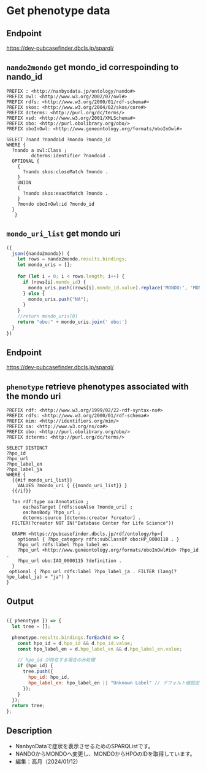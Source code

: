 # Get phenotype data

## Endpoint

https://dev-pubcasefinder.dbcls.jp/sparql/

## `nando2mondo` get mondo_id correspoinding to nando_id

```sparql
PREFIX : <http://nanbyodata.jp/ontology/nando#>
PREFIX owl: <http://www.w3.org/2002/07/owl#>
PREFIX rdfs: <http://www.w3.org/2000/01/rdf-schema#>
PREFIX skos: <http://www.w3.org/2004/02/skos/core#>
PREFIX dcterms: <http://purl.org/dc/terms/>
PREFIX xsd: <http://www.w3.org/2001/XMLSchema#>
PREFIX obo: <http://purl.obolibrary.org/obo/>
PREFIX oboInOwl: <http://www.geneontology.org/formats/oboInOwl#>

SELECT ?nand ?nandoid ?mondo ?mondo_id
WHERE {
  ?nando a owl:Class ;
         dcterms:identifier ?nandoid .
  OPTIONAL {
    {
      ?nando skos:closeMatch ?mondo .
    }
    UNION
    {
      ?nando skos:exactMatch ?mondo .
    }
    ?mondo oboInOwl:id ?mondo_id
  }
   }
```

## `mondo_uri_list` get mondo uri

```javascript
({
  json({nando2mondo}) {
    let rows = nando2mondo.results.bindings;
    let mondo_uris = [];
    
    for (let i = 0; i < rows.length; i++) {
      if (rows[i].mondo_id) {
        mondo_uris.push((rows[i].mondo_id.value).replace('MONDO:', 'MONDO_'));
      } else {
        mondo_uris.push("NA");
      }
    }
    //return mondo_uris[0]
    return "obo:" + mondo_uris.join(' obo:')
  }
})

```


## Endpoint

https://dev-pubcasefinder.dbcls.jp/sparql/

## `phenotype` retrieve phenotypes associated with the mondo uri

```sparql
PREFIX rdf: <http://www.w3.org/1999/02/22-rdf-syntax-ns#>
PREFIX rdfs: <http://www.w3.org/2000/01/rdf-schema#>
PREFIX mim: <http://identifiers.org/mim/>
PREFIX oa: <http://www.w3.org/ns/oa#>
PREFIX obo: <http://purl.obolibrary.org/obo/>
PREFIX dcterms: <http://purl.org/dc/terms/>

SELECT DISTINCT
?hpo_id
?hpo_url
?hpo_label_en
?hpo_label_ja
WHERE { 
  {{#if mondo_uri_list}}
	VALUES ?mondo_uri { {{mondo_uri_list}} }
  {{/if}}
    
  ?an rdf:type oa:Annotation ;
      oa:hasTarget [rdfs:seeAlso ?mondo_uri] ;
      oa:hasBody ?hpo_url ;
      dcterms:source [dcterms:creator ?creator] .
  FILTER(?creator NOT IN("Database Center for Life Science"))
    
  GRAPH <https://pubcasefinder.dbcls.jp/rdf/ontology/hp>{
    optional { ?hpo_category rdfs:subClassOf obo:HP_0000118 . }
    ?hpo_url rdfs:label ?hpo_label_en .
    ?hpo_url <http://www.geneontology.org/formats/oboInOwl#id> ?hpo_id .
    ?hpo_url obo:IAO_0000115 ?definition .
  }  
 optional { ?hpo_url rdfs:label ?hpo_label_ja . FILTER (lang(?hpo_label_ja) = "ja") }    
}

```
## Output

```javascript

({ phenotype }) => {
  let tree = [];

  phenotype.results.bindings.forEach(d => {
    const hpo_id = d.hpo_id && d.hpo_id.value;
    const hpo_label_en = d.hpo_label_en && d.hpo_label_en.value;

    // hpo_id が存在する場合のみ処理
    if (hpo_id) {
      tree.push({
        hpo_id: hpo_id,
        hpo_label_en: hpo_label_en || "Unknown Label" // デフォルト値設定
      });
    }
  });
  return tree;
};


```
## Description
- NanbyoDataで症状を表示させるためのSPARQListです。
- NANDOからMONDOへ変更し、MONDOからHPOのIDを取得しています。
- 編集：高月（2024/01/12)
